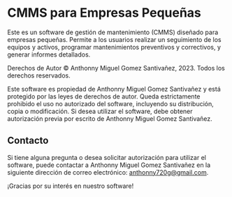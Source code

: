 # CMMS para Empresas Pequeñas

Este es un software de gestión de mantenimiento (CMMS) diseñado para empresas pequeñas. Permite a los usuarios realizar
un seguimiento de los equipos y activos, programar mantenimientos preventivos y correctivos, y generar informes
detallados.

Derechos de Autor
© Anthonny Miguel Gomez Santivañez, 2023. Todos los derechos reservados.

Este software es propiedad de Anthonny Miguel Gomez Santivañez y está protegido por las leyes de derechos de autor.
Queda estrictamente prohibido el uso no autorizado del software, incluyendo su distribución, copia o modificación. Si
desea utilizar el software, debe obtener autorización previa por escrito de Anthonny Miguel Gomez Santivañez.

## Contacto

Si tiene alguna pregunta o desea solicitar autorización para utilizar el software, puede contactar a Anthonny Miguel
Gomez Santivañez en la siguiente dirección de correo electrónico: anthonny720g@gmail.com.

¡Gracias por su interés en nuestro software!